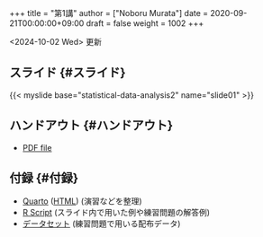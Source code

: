 +++
title = "第1講"
author = ["Noboru Murata"]
date = 2020-09-21T00:00:00+09:00
draft = false
weight = 1002
+++

<span class="timestamp-wrapper"><span class="timestamp">&lt;2024-10-02 Wed&gt; </span></span> 更新


## スライド {#スライド}

{{< myslide base="statistical-data-analysis2" name="slide01" >}}


## ハンドアウト {#ハンドアウト}

-   [PDF file](https://noboru-murata.github.io/statistical-data-analysis2/pdfs/slide01.pdf)


## 付録 {#付録}

-   [Quarto](https://noboru-murata.github.io/statistical-data-analysis2/code/practice01.qmd) ([HTML](https://noboru-murata.github.io/statistical-data-analysis2/code/practice01.html)) (演習などを整理)
-   [R Script](https://noboru-murata.github.io/statistical-data-analysis2/code/slide01.R) (スライド内で用いた例や練習問題の解答例)
-   [データセット](https://noboru-murata.github.io/statistical-data-analysis2/data/data01.zip) (練習問題で用いる配布データ)
